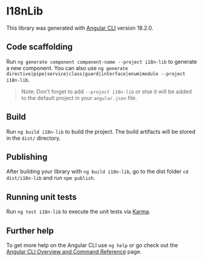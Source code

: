 # I18nLib

This library was generated with [Angular CLI](https://github.com/angular/angular-cli) version 18.2.0.

## Code scaffolding

Run `ng generate component component-name --project i18n-lib` to generate a new component. You can also use `ng generate directive|pipe|service|class|guard|interface|enum|module --project i18n-lib`.
> Note: Don't forget to add `--project i18n-lib` or else it will be added to the default project in your `angular.json` file. 

## Build

Run `ng build i18n-lib` to build the project. The build artifacts will be stored in the `dist/` directory.

## Publishing

After building your library with `ng build i18n-lib`, go to the dist folder `cd dist/i18n-lib` and run `npm publish`.

## Running unit tests

Run `ng test i18n-lib` to execute the unit tests via [Karma](https://karma-runner.github.io).

## Further help

To get more help on the Angular CLI use `ng help` or go check out the [Angular CLI Overview and Command Reference](https://angular.dev/tools/cli) page.
